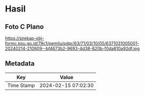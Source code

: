 # Hasil

## Foto C Plano

https://sirekap-obj-formc.kpu.go.id/79c1/pemilu/pdpr/63/71/03/10/05/6371031005001-20240214-210909--bf4673b2-9693-4d38-820b-f0da810a92df.jpg


## Metadata

| Key        | Value               |
| ---------- | ------------------- |
| Time Stamp | 2024-02-15 07:02:30 |



